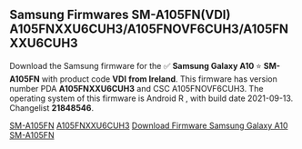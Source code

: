 <h2>Samsung Firmwares SM-A105FN(VDI) A105FNXXU6CUH3/A105FNOVF6CUH3/A105FNXXU6CUH3</h2>
Download the Samsung firmware for the ✅ <strong>Samsung Galaxy A10 </strong> ⭐ <strong>SM-A105FN</strong> with product code <strong>VDI</strong> <strong> from Ireland</strong>. This firmware has version number PDA <strong>A105FNXXU6CUH3</strong> and CSC A105FNOVF6CUH3. The operating system of this firmware is Android R , with build date 2021-09-13. Changelist <strong>21848546</strong>.


[SM-A105FN](https://samfirm.shop/samsung/model/SM-A105FN)
[A105FNXXU6CUH3](https://samfirm.shop/samsung/pda/A105FNXXU6CUH3)
[Download Firmware Samsung Galaxy A10 SM-A105FN](https://samfirm.shop/samsung/firmware/455580)
